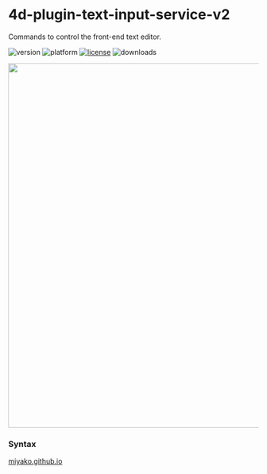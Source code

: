 # 4d-plugin-text-input-service-v2
Commands to control the front-end text editor.

![version](https://img.shields.io/badge/version-19%2B-5682DF)
![platform](https://img.shields.io/static/v1?label=platform&message=mac-intel%20|%20mac-arm%20&color=blue)
[![license](https://img.shields.io/github/license/miyako/4d-plugin-text-input-service-v2)](LICENSE)
![downloads](https://img.shields.io/github/downloads/miyako/4d-plugin-text-input-service-v2/total)

<img width="733" alt="" src="https://github.com/miyako/4d-plugin-text-input-service-v2/assets/1725068/d0aff5a0-e753-423a-bcb4-4cc092003382">

### Syntax

[miyako.github.io](https://miyako.github.io/2023/08/03/4d-plugin-text-input-source-v2.html)
